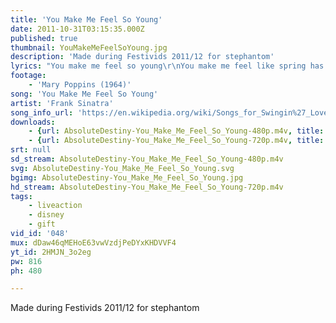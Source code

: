 ```yaml
---
title: 'You Make Me Feel So Young'
date: 2011-10-31T03:15:35.000Z
published: true
thumbnail: YouMakeMeFeelSoYoung.jpg
description: 'Made during Festivids 2011/12 for stephantom'
lyrics: "You make me feel so young\r\nYou make me feel like spring has sprung\r\nEvery time I see your grin\r\nI'm such a happy individual\r\n\r\nThe moment that you speak\r\nI want to go and play hide-and-seek\r\nI want to go and bounce the moon\r\nJust like a toy balloon\r\n\r\nYou and I, are just like a couple of tots\r\nRunning across a meadow\r\nPicking up lots of forget-me-nots\r\n\r\nYou make me feel so young\r\nYou make me feel there are songs to be sung\r\nBells to be rung, and a wonderful fling to be flung\r\n\r\nAnd even when I'm old and gray\r\nI'm gonna feel the way I do today\r\n'Cause you make me feel so young \r\n\r\nYou make me feel so young\r\nYou make me feel there are songs to be sung\r\nBells to be rung, and a wonderful fling to be flung\r\n\r\nAnd even when I'm old and gray\r\nI'm gonna feel the way I do today\r\n'Cause you, you make me feel so young \r\nYou make me feel so young\r\nYou make me feel so young\r\nOooo you make me feel so young"
footage:
    - 'Mary Poppins (1964)'
song: 'You Make Me Feel So Young'
artist: 'Frank Sinatra'
song_info_url: 'https://en.wikipedia.org/wiki/Songs_for_Swingin%27_Lovers!'
downloads:
    - {url: AbsoluteDestiny-You_Make_Me_Feel_So_Young-480p.m4v, title: '480p mp4', width: 816, height: 480, mimetype: video/mp4}
    - {url: AbsoluteDestiny-You_Make_Me_Feel_So_Young-720p.m4v, title: '720p mp4', width: 1216, height: 720, mimetype: video/mp4}
srt: null
sd_stream: AbsoluteDestiny-You_Make_Me_Feel_So_Young-480p.m4v
svg: AbsoluteDestiny-You_Make_Me_Feel_So_Young.svg
bgimg: AbsoluteDestiny-You_Make_Me_Feel_So_Young.jpg
hd_stream: AbsoluteDestiny-You_Make_Me_Feel_So_Young-720p.m4v
tags:
    - liveaction
    - disney
    - gift
vid_id: '048'
mux: dDaw46qMEHoE63vwVzdjPeDYxKHDVVF4
yt_id: 2HMJN_3o2eg
pw: 816
ph: 480

---
```

Made during Festivids 2011/12 for stephantom